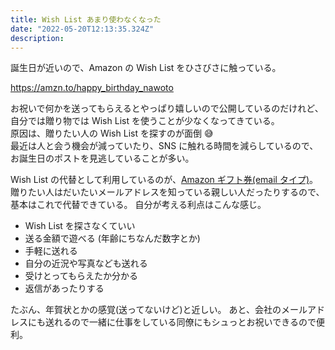 ```yaml
---
title: Wish List あまり使わなくなった
date: "2022-05-20T12:13:35.324Z"
description:
---
```


誕生日が近いので、Amazon の Wish List をひさびさに触っている。

https://amzn.to/happy_birthday_nawoto

お祝いで何かを送ってもらえるとやっぱり嬉しいので公開しているのだけれど、自分では贈り物では Wish List を使うことが少なくなってきている。  
原因は、贈りたい人の Wish List を探すのが面倒 😅  
最近は人と会う機会が減っていたり、SNS に触れる時間を減らしているので、お誕生日のポストを見逃していることが多い。

Wish List の代替として利用しているのが、[Amazon ギフト券(email タイプ)](https://amzn.to/3831O8D)。
贈りたい人はだいたいメールアドレスを知っている親しい人だったりするので、基本はこれで代替できている。
自分が考える利点はこんな感じ。

- Wish List を探さなくていい
- 送る金額で遊べる (年齢にちなんだ数字とか)
- 手軽に送れる
- 自分の近況や写真なども送れる
- 受けとってもらえたか分かる
- 返信があったりする

たぶん、年賀状とかの感覚(送ってないけど)と近しい。
あと、会社のメールアドレスにも送れるので一緒に仕事をしている同僚にもシュっとお祝いできるので便利。
